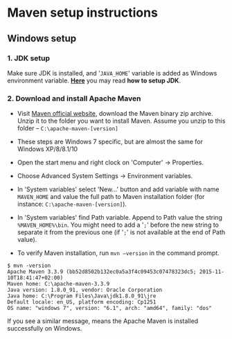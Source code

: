 # Maven setup instructions
## Windows setup
### 1. JDK setup
Make sure JDK is installed, and '`JAVA_HOME`' variable is added as Windows environment variable. [**Here**](https://github.com/MusalaSoft/atmosphere-docs/blob/master/setup/jdk.md) you may read **how to setup JDK**.

### 2. Download and install Apache Maven
* Visit [Maven official website](http://maven.apache.org/), download the Maven binary zip archive. Unzip it to the folder you want to install Maven. Assume you unzip to this folder – `C:\apache-maven-[version]`

* These steps are Windows 7 specific, but are almost the same for Windows XP/8/8.1/10

 * Open the start menu and right clock on 'Computer' -> Properties.

 * Choose Advanced System Settings -> Environment variables.

 * In 'System variables' select 'New...' button and add variable with name `MAVEN_HOME` and value the full path to Maven installation folder (for instance: `C:\apache-maven-[version]`).

 * In 'System variables' find Path variable. Append to Path value the string `%MAVEN_HOME%\bin`. You might need to add a '`;`' before the new string to separate it from the previous one (if '`;`' is not available at the end of Path value).

* To verify Maven installation, run `mvn –version` in the command prompt.
```
$ mvn -version
Apache Maven 3.3.9 (bb52d8502b132ec0a5a3f4c09453c07478323dc5; 2015-11-10T18:41:47+02:00)
Maven home: C:\apache-maven-3.3.9
Java version: 1.8.0_91, vendor: Oracle Corporation
Java home: C:\Program Files\Java\jdk1.8.0_91\jre
Default locale: en_US, platform encoding: Cp1251
OS name: "windows 7", version: "6.1", arch: "amd64", family: "dos"
```
If you see a similar message, means the Apache Maven is installed successfully on Windows.
